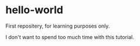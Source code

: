 # hello-world
First repositery, for learning purposes only.

I don't want to spend too much time with this tutorial.
